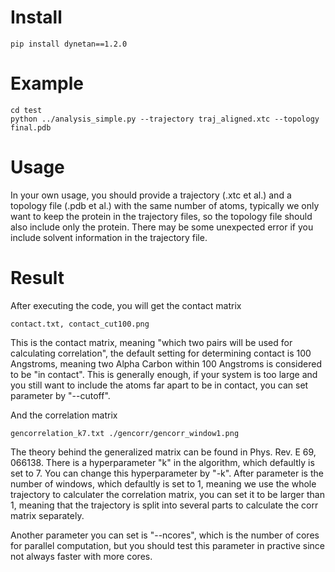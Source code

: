 # Install
```
pip install dynetan==1.2.0
```

# Example
```
cd test
python ../analysis_simple.py --trajectory traj_aligned.xtc --topology final.pdb
```

# Usage
In your own usage, you should provide a trajectory (.xtc et al.) and a topology file (.pdb et al.) with the same number of atoms, typically we only want to keep the protein in the trajectory files, so the topology file should also include only the protein. There may be some unexpected error if you include solvent information in the trajectory file. 

# Result
After executing the code, you will get the contact matrix
```
contact.txt, contact_cut100.png
```
This is the contact matrix, meaning "which two pairs will be used for calculating correlation", the default setting for determining contact is 100 Angstroms, meaning two Alpha Carbon within 100 Angstroms is considered to be "in contact". This is generally enough, if your system is too large and you still want to include the atoms far apart to be in contact, you can set parameter by "--cutoff".

And the correlation matrix
```
gencorrelation_k7.txt ./gencorr/gencorr_window1.png
```
The theory behind the generalized matrix can be found in Phys. Rev. E 69, 066138. There is a hyperparameter "k" in the algorithm, which defaultly is set to 7. You can change this hyperparameter by "-k". After parameter is the number of windows, which defaultly is set to 1, meaning we use the whole trajectory to calculater the correlation matrix, you can set it to be larger than 1, meaning that the trajectory is split into several parts to calculate the corr matrix separately.

Another parameter you can set is "--ncores", which is the number of cores for parallel computation, but you should test this parameter in practive since not always faster with more cores.